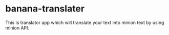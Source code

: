 # banana-translater
This is translator app which will translate your text into  minion text by using minion API.

